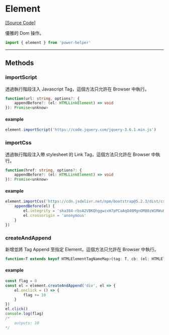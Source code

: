 # Element

[[Source Code]](https://github.com/KHC-ZhiHao/PowerHelper/blob/master/lib/utils/element.ts)

優雅的 Dom 操作。

```ts
import { element } from 'power-helper'
```

---

## Methods

### importScript

透過執行階段注入 Javascript Tag，這個方法只允許在 Browser 中執行。

```ts
function(url: string, options?: {
    appendBefore?: (el: HTMLLinkElement) => void
}): Promise<unknow>
```

#### example

```ts
element.importScript('https://code.jquery.com/jquery-3.6.1.min.js')
```

### importCss

透過執行階段注入帶 stylesheet 的 Link Tag，這個方法只允許在 Browser 中執行。

```ts
function(href: string, options?: {
    appendBefore?: (el: HTMLLinkElement) => void
}): Promise<unknow>
```

#### example

```ts
element.importCss('https://cdn.jsdelivr.net/npm/bootstrap@5.2.3/dist/css/bootstrap.min.css', {
    appendBefore(el) {
        el.integrity = 'sha384-rbsA2VBKQhggwzxH7pPCaAqO46MgnOM80zW1RWuH61DGLwZJEdK2Kadq2F9CUG65'
        el.crossorigin = 'anonymous'
    }
})
```

### createAndAppend

新增並將 Tag Append 至指定 Element，這個方法只允許在 Browser 中執行。

```ts
function<T extends keyof HTMLElementTagNameMap>(tag: T, cb: (el: HTMLElementTagNameMap[T]) => any, target?: HTMLElement): HTMLElementTagNameMap[T]
```

#### example

```ts
const flag = 0
const el = element.createAndAppend('div', el => {
    el.onclick = () => {
        flag += 10
    }
})
el.click()
console.log(flag)
/*
    outputs: 10
*/
```
